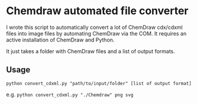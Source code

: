 # Chemdraw automated file converter

I wrote this script to automatically convert a lot of ChemDraw cdx/cdxml files into image files by automating ChemDraw via the COM.
It requires an active installation of ChemDraw and Python.

It just takes a folder with ChemDraw files and a list of output formats.

## Usage

`python convert_cdxml.py "path/to/input/folder" [list of output format]`

e.g.
`python convert_cdxml.py "./Chemdraw" png svg`
